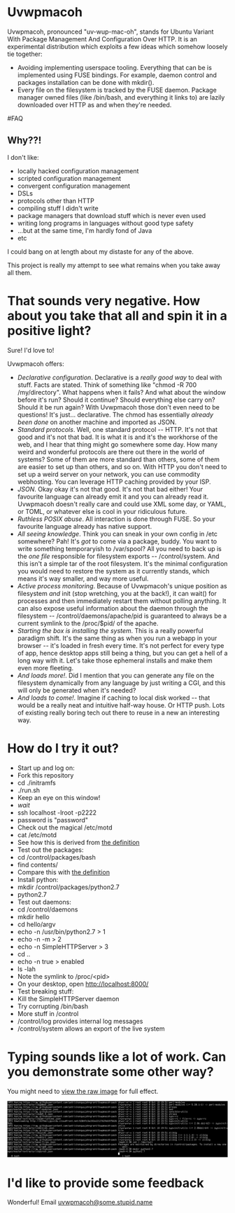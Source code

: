 # Uvwpmacoh
Uvwpmacoh, pronounced "uv-wup-mac-oh", stands for Ubuntu Variant With Package
Management And Configuration Over HTTP. It is an experimental distribution
which exploits a few ideas which somehow loosely tie together:
 - Avoiding implementing userspace tooling. Everything that can be is
   implemented using FUSE bindings. For example, daemon control and packages
   installation can be done with mkdir().
 - Every file on the filesystem is tracked by the FUSE daemon. Package manager
   owned files (like /bin/bash, and everything it links to) are lazily
   downloaded over HTTP as and when they're needed.

#FAQ

## Why??!

I don't like:

* locally hacked configuration management
* scripted configuration management
* convergent configuration management
* DSLs
* protocols other than HTTP
* compiling stuff I didn't write
* package managers that download stuff which is never even used
* writing long programs in languages without good type safety
* ...but at the same time, I'm hardly fond of Java
* etc

I could bang on at length about my distaste for any of the above.

This project is really my attempt to see what remains when you take away all them.

# That sounds very negative. How about you take that all and spin it in a positive light?

Sure! I'd love to!

Uvwpmacoh offers:
* *Declarative configuration*. Declarative is a *really good way* to deal with
  stuff. Facts are stated. Think of something like "chmod -R 700
  /my/directory". What happens when it fails? And what about the window before
  it's run? Should it continue? Should everything else carry on? Should it be
  run again? With Uvwpmacoh those don't even need to be questions! It's just...
  declarative. The chmod has essentially *already been done* on another machine
  and imported as JSON.
* *Standard protocols*. Well, one standard protocol -- HTTP. It's not that good
  and it's not that bad. It is what it is and it's the workhorse of the web,
  and I hear that thing might go somewhere some day. How many weird and
  wonderful protocols are there out there in the world of systems? Some of them
  are more standard than others, some of them are easier to set up than others,
  and so on. With HTTP you don't need to set up a weird server on your network,
  you can use commodity webhosting. You can leverage HTTP caching provided by
  your ISP.
* *JSON*. Okay okay it's not that good. It's not that bad either! Your
  favourite language can already emit it and you can already read it. Uvwpmacoh
  doesn't really care and could use XML some day, or YAML, or TOML, or
  whatever else is cool in your ridiculous future.
* *Ruthless POSIX abuse*. All interaction is done through FUSE. So your
  favourite language already has native support.
* *All seeing knowledge*. Think you can sneak in your own config in /etc
  somewhere? Pah! It's *got* to come via a package, buddy. You want to write
  something temporaryish to /var/spool? All you need to back up is the *one
  file* responsible for filesystem exports -- /control/system. And this isn't a
  simple tar of the root filesystem. It's the minimal configuration you would
  need to restore the system as it currently stands, which means it's way
  smaller, and way more useful.
* *Active process monitoring*. Because of Uvwpmacoh's unique position as
  filesystem *and* init (stop wretching, you at the back!), it can wait() for
  processes and then immediately restart them without polling anything. It can
  also expose useful information about the daemon through the filesystem --
  /control/daemons/apache/pid is guaranteed to always be a current symlink to
  the /proc/$pid/ of the apache.
* *Starting the box is installing the system*. This is a really powerful
  paradigm shift. It's the same thing as when you run a webapp in your browser
  -- it's loaded in fresh every time. It's not perfect for every type of app,
  hence desktop apps still being a thing, but you can get a hell of a long way
  with it. Let's take those ephemeral installs and make them even more
  fleeting.
* *And loads more!*. Did I mention that you can generate any file on the
  filesystem dynamically from any language by just writing a CGI, and this will
  only be generated when it's needed?
* *And loads to come!*. Imagine if caching to local disk worked -- that would
  be a really neat and intuitive half-way house. Or HTTP push. Lots of existing
  really boring tech out there to reuse in a new an interesting way.


# How do I try it out?

* Start up and log on:
 * Fork this repository
 * cd ./initramfs
 * ./run.sh
  * Keep an eye on this window!
 * *wait*
 * ssh localhost -lroot -p2222
 * password is "password"
* Check out the magical /etc/motd
 * cat /etc/motd
 * See how this is derived from [the definition](https://github.com/patrickangusjohngrant/Uvwpmacoh-packages/blob/master/system_definitions/default.json)
* Test out the packages:
 * cd /control/packages/bash
 * find contents/
 * Compare this with [the definition](http://github.com/patrickangusjohngrant/Uvwpmacoh-packages/blob/master/extracts/bash.json)
* Install python:
 * mkdir /control/packages/python2.7
 * python2.7
* Test out daemons:
 * cd /control/daemons
 * mkdir hello
 * cd hello/argv
 * echo -n /usr/bin/python2.7 > 1
 * echo -n -m > 2
 * echo -n SimpleHTTPServer > 3
 * cd ..
 * echo -n true > enabled
 * ls -lah
 * Note the symlink to /proc/&lt;pid&gt;
 * On your desktop, open [http://localhost:8000/](http://localhost:8000/)
* Test breaking stuff:
 * Kill the SimpleHTTPServer daemon
 * Try corrupting /bin/bash
* More stuff in /control
 * /control/log provides internal log messages
 * /control/system allows an export of the live system

# Typing sounds like a lot of work. Can you demonstrate some other way?

You might need to [view the raw image](https://raw.githubusercontent.com/patrickangusjohngrant/Uvwpmacoh/master/uvwpmacoh.gif) for full effect.

![Animated demonstration](uvwpmacoh.gif)

# I'd like to provide some feedback

Wonderful! Email uvwpmacoh@some.stupid.name
